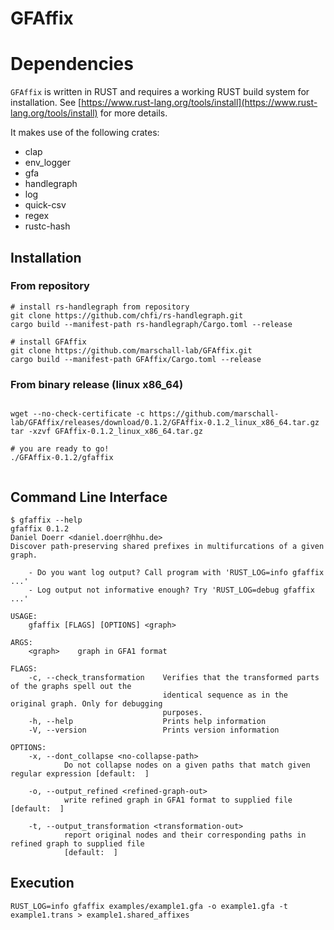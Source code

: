 # GFAffix

# Dependencies

`GFAffix` is written in RUST and requires a working RUST build system for
installation. See
[https://www.rust-lang.org/tools/install](https://www.rust-lang.org/tools/install)
for more details. 

It makes use of the following crates:
* clap
* env\_logger
* gfa
* handlegraph
* log
* quick-csv
* regex
* rustc-hash

## Installation

### From repository

```
# install rs-handlegraph from repository
git clone https://github.com/chfi/rs-handlegraph.git
cargo build --manifest-path rs-handlegraph/Cargo.toml --release

# install GFAffix
git clone https://github.com/marschall-lab/GFAffix.git
cargo build --manifest-path GFAffix/Cargo.toml --release
```

### From binary release (linux x86\_64)

```

wget --no-check-certificate -c https://github.com/marschall-lab/GFAffix/releases/download/0.1.2/GFAffix-0.1.2_linux_x86_64.tar.gz 
tar -xzvf GFAffix-0.1.2_linux_x86_64.tar.gz 

# you are ready to go! 
./GFAffix-0.1.2/gfaffix


```

## Command Line Interface

```
$ gfaffix --help
gfaffix 0.1.2
Daniel Doerr <daniel.doerr@hhu.de>
Discover path-preserving shared prefixes in multifurcations of a given graph.

    - Do you want log output? Call program with 'RUST_LOG=info gfaffix ...'
    - Log output not informative enough? Try 'RUST_LOG=debug gfaffix ...'

USAGE:
    gfaffix [FLAGS] [OPTIONS] <graph>

ARGS:
    <graph>    graph in GFA1 format

FLAGS:
    -c, --check_transformation    Verifies that the transformed parts of the graphs spell out the
                                  identical sequence as in the original graph. Only for debugging
                                  purposes.
    -h, --help                    Prints help information
    -V, --version                 Prints version information

OPTIONS:
    -x, --dont_collapse <no-collapse-path>
            Do not collapse nodes on a given paths that match given regular expression [default:  ]

    -o, --output_refined <refined-graph-out>
            write refined graph in GFA1 format to supplied file [default:  ]

    -t, --output_transformation <transformation-out>
            report original nodes and their corresponding paths in refined graph to supplied file
            [default:  ]
```

## Execution

```
RUST_LOG=info gfaffix examples/example1.gfa -o example1.gfa -t example1.trans > example1.shared_affixes
```
